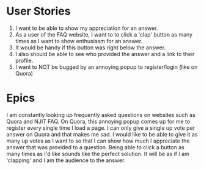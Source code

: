 # User Stories

1. I want to be able to show my appreciation for an answer.
2. As a user of the FAQ website, I want to to click a 'clap' button as many
   times as I want to show enthusiasm for an answer.
3. It would be handy if this button was right below the answer.
4. I also should be able to see who provided the answer and a link to their profile.
5. I want to NOT be bugged by an annoying popup to register/login (like on Quora)


# Epics

I am constantly looking up frequently asked questions on websites such as Quora
and NJIT FAQ. On Quora, this annoying popup comes up for me to register every
single time I load a page.  I can only give a single up vote per answer on
Quora and that makes me sad. I would like to be able to give it as many up
votes as I want to so that I can show how much I appreciate the answer that
was provided to a question. Being able to click a button as many times as I'd
like sounds like the perfect solution. It will be as if I am 'clapping' and
I am the audience to the answer.
